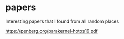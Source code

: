 # papers
Interesting papers that I found from all random places

https://penberg.org/parakernel-hotos19.pdf
